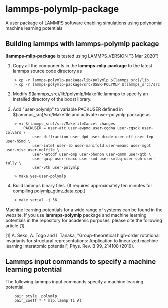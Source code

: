 # lammps-polymlp-package
A user package of LAMMPS software enabling simulations using polynomial machine learning potentials

Building lammps with lammps-polymlp package
----------------------------------------------
(**lammps-mlip-package** is tested using LAMMPS_VERSION "3 Mar 2020”)

1. Copy all the components in the **lammps-mlip-package** to the latest lammps source code directory as
```
    > cp -r lammps-polymlp-package/lib/polymlp $(lammps_src)/lib
    > cp -r lammps-polymlp-package/src/USER-POLYMLP $(lammps_src)/src
```
2. Modify $(lammps_src)/lib/polymlp/Makefile.lammps to specify an installed directory of the boost library.

3. Add "user-polymlp" to variable PACKUSER defined in $(lammps_src)/src/Makefile and activate user-polymlp package as
```
    > vi $(lammps_src)/src/MakefileCancel changes
        PACKUSER = user-atc user-awpmd user-cgdna user-cgsdk user-colvars \
            user-diffraction user-dpd user-drude user-eff user-fep user-h5md \
            user-intel user-lb user-manifold user-meamc user-mgpt user-misc user-molfile \
            user-netcdf user-omp user-phonon user-qmmm user-qtb \
            user-quip user-reaxc user-smd user-smtbq user-sph user-tally \
            user-vtk user-polymlp

    > make yes-user-polymlp
```
4. Build lammps binary files. (It requires approximately ten minutes for compiling polymlp_gtinv_data.cpp.)
```
    > make serial -j 36
```

Machine learning potentials for a wide range of systems can be found in the website. If you use **lammps-polymlp** package and machine learning potentials in the repository for academic purposes, please cite the following article [1].

[1] A. Seko, A. Togo and I. Tanaka, "Group-theoretical high-order rotational invariants for structural representations: Application to linearized machine learning interatomic potential", Phys. Rev. B 99, 214108 (2019).

Lammps input commands to specify a machine learning potential
------------------------------------------------------------------

The following lammps input commands specify a machine learning potential.
```
    pair_style  polymlp
    pair_coeff * * mlp.lammp Ti Al    
```

